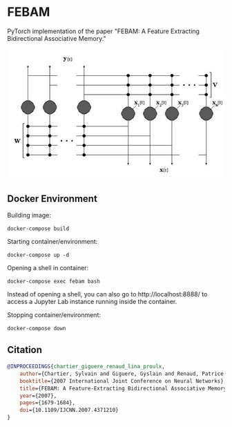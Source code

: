 # FEBAM
PyTorch implementation of the paper "FEBAM: A Feature Extracting Bidirectional Associative Memory."

<img src="./images/febam_architecture.jpg" width="700px"></img>

## Docker Environment
Building image:
```
docker-compose build
```

Starting container/environment:
```
docker-compose up -d
```

Opening a shell in container:
```
docker-compose exec febam bash
```

Instead of opening a shell, you can also go to http://localhost:8888/ to access a Jupyter Lab instance running inside the container.

Stopping container/environment:
```
docker-compose down
```


## Citation
```bibtex
@INPROCEEDINGS{chartier_giguere_renaud_lina_proulx,
    author={Chartier, Sylvain and Giguere, Gyslain and Renaud, Patrice and Lina, Jean-Marc and Proulx, Robert},
    booktitle={2007 International Joint Conference on Neural Networks}, 
    title={FEBAM: A Feature-Extracting Bidirectional Associative Memory}, 
    year={2007},
    pages={1679-1684},
    doi={10.1109/IJCNN.2007.4371210}
}
```

